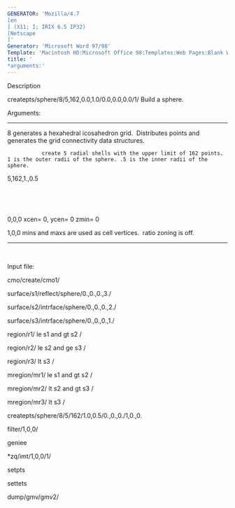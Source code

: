 ```yaml
---
GENERATOR: 'Mozilla/4.7 
[en
] (X11; I; IRIX 6.5 IP32) 
[Netscape
]'
Generator: 'Microsoft Word 97/98'
Template: 'Macintosh HD:Microsoft Office 98:Templates:Web Pages:Blank Web Page'
title: '
*arguments:'
---
```


 Description

  createpts/sphere/8/5,162,0.0,1.0/0.0,0.0,0.0/1/
  Build a sphere.

  Arguments:

   --------------- --------------------------------------------------------------------------------------------------------------------------------------
   8
              generates a hexahedral icosahedron grid.  Distributes points and generates the grid connectivity data structures. 
                   

   
               create 5 radial shells with the upper limit of 162 points.  1 is the outer radii of the sphere. .5 is the inner radii of the sphere.
   5,162,1.,0.5
   
    
              
                   

   0,0,0           xcen= 0, ycen= 0 zmin= 0

   1,0,0           mins and maxs are used as cell vertices.  ratio zoning is off.  
   --------------- --------------------------------------------------------------------------------------------------------------------------------------

  

 Input file:

  cmo/create/cmo1/

  surface/s1/reflect/sphere/0.,0.,0.,3./

  surface/s2/intrface/sphere/0.,0.,0.,2./

  surface/s3/intrface/sphere/0.,0.,0.,1./

  region/r1/ le s1 and gt s2 /

  region/r2/ le s2 and ge s3 /

  region/r3/ lt s3 /

  mregion/mr1/ le s1 and gt s2 /

  mregion/mr2/ lt s2 and gt s3 /

  mregion/mr3/ lt s3 /

  createpts/sphere/8/5/162/1.0,0.5/0.,0.,0./1,0.,0.

  filter/1,0,0/

  geniee

  
*zq/imt/1,0,0/1/

  setpts

  settets

  dump/gmv/gmv2/

  
